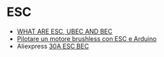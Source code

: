 # ESC

 - [WHAT ARE ESC, UBEC AND BEC](https://oscarliang.com/what-is-esc-ubec-bec-quadcopter/)
 - [Pilotare un motore brushless con ESC e Arduino](https://www.danielealberti.it/2015/08/pilotare-un-motore-brushless-con-arduino.html)
 - Aliexpress [30A ESC BEC](https://it.aliexpress.com/item/30A-Brushless-Motor-Speed-Controller-RC-BEC-ESC-T-rex-450V2/32797376623.html)
